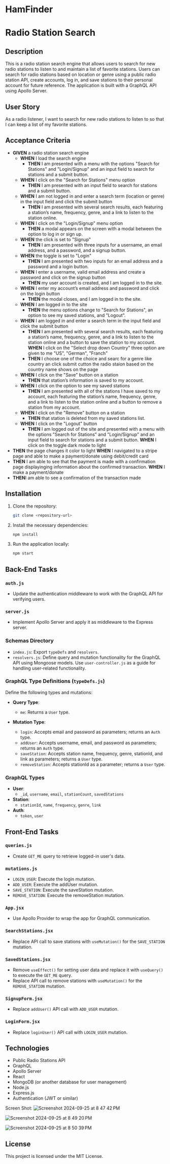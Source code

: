 # HamFinder
# Radio Station Search

## Description

This is a radio station search engine that allows users to search for new radio stations to listen to and maintain a list of favorite stations. Users can search for radio stations based on location or genre using a public radio station API, create accounts, log in, and save stations to their personal account for future reference. The application is built with a GraphQL API using Apollo Server.

## User Story

As a radio listener, I want to search for new radio stations to listen to so that I can keep a list of my favorite stations.

## Acceptance Criteria

- **GIVEN** a radio station search engine
  - **WHEN** I load the search engine
    - **THEN** I am presented with a menu with the options "Search for Stations" and "Login/Signup" and an input field to search for stations and a submit button.
  - **WHEN** I click on the "Search for Stations" menu option
    - **THEN** I am presented with an input field to search for stations and a submit button.
  - **WHEN** I am not logged in and enter a search term (location or genre) in the input field and click the submit button
    - **THEN** I am presented with several search results, each featuring a station’s name, frequency, genre, and a link to listen to the station online.
  - **WHEN** I click on the "Login/Signup" menu option
    - **THEN** a modal appears on the screen with a modal between the option to log in or sign up.
  - **WHEN** the click is set to "Signup"
    - **THEN** I am presented with three inputs for a username, an email address, and a password, and a signup button.
  - **WHEN** the toggle is set to "Login"
    - **THEN** I am presented with two inputs for an email address and a password and a login button.
  - **WHEN** I enter a username, valid email address and create a password and click on the signup button
    - **THEN** my user account is created, and I am logged in to the site.
  - **WHEN** I enter my account’s email address and password and click on the login button
    - **THEN** the modal closes, and I am logged in to the site.
  - **WHEN** I am logged in to the site
    - **THEN** the menu options change to "Search for Stations", an option to see my saved stations, and "Logout".
  - **WHEN** I am logged in and enter a search term in the input field and click the submit button
    - **THEN** I am presented with several search results, each featuring a station’s name, frequency, genre, and a link to listen to the station online and a button to save the station to my account.
    **WHEN**  I click on the "Select drop down Country" three option are given to me "US", "German", "Franch"
    - **THEN** I choose one of the choice and searc for a genre like country an click submit cutton the radio staion based on the country name shows on the page
  - **WHEN** I click on the "Save" button on a station
    - **THEN** that station’s information is saved to my account.
  - **WHEN** I click on the option to see my saved stations
    - **THEN** I am presented with all of the stations I have saved to my account, each featuring the station’s name, frequency, genre, and a link to listen to the station online and a button to remove a station from my account.
  - **WHEN** I click on the "Remove" button on a station
    - **THEN** that station is deleted from my saved stations list.
  - **WHEN** I click on the "Logout" button
    - **THEN** I am logged out of the site and presented with a menu with the options "Search for Stations" and "Login/Signup" and an input field to search for stations and a submit button.
     **WHEN** I click on the toggle dark mode to light  
 - **THEN** the page changes it color to light
  **WHEN** I navigated to a stripe page and able to make a payment/donate using debit/credit card 
 - **THEN** I am able to see that the payment is made with a confirmation page displayinging information about the confirmed transaction.
   **WHEN** I make a payment/donate
 - **THEN**I am able to see a confirmation of the transaction made



## Installation

1. Clone the repository:
    ```bash
    git clone <repository-url>
    ```

2. Install the necessary dependencies:
    ```bash
    npm install
    ```

3. Run the application locally:
    ```bash
    npm start
    ```

## Back-End Tasks

### `auth.js`
- Update the authentication middleware to work with the GraphQL API for verifying users.

### `server.js`
- Implement Apollo Server and apply it as middleware to the Express server.

### Schemas Directory
- `index.js`: Export `typeDefs` and `resolvers`.
- `resolvers.js`: Define query and mutation functionality for the GraphQL API using Mongoose models. Use `user-controller.js` as a guide for handling user-related functionality.

### GraphQL Type Definitions (`typeDefs.js`)
Define the following types and mutations:

- **Query Type**:
  - `me`: Returns a `User` type.

- **Mutation Type**:
  - `login`: Accepts email and password as parameters; returns an `Auth` type.
  - `addUser`: Accepts username, email, and password as parameters; returns an `Auth` type.
  - `saveStation`: Accepts station name, frequency, genre, stationId, and link as parameters; returns a `User` type.
  - `removeStation`: Accepts stationId as a parameter; returns a `User` type.

### GraphQL Types
- **User**:
  - `_id`, `username`, `email`, `stationCount`, `savedStations`
- **Station**:
  - `stationId`, `name`, `frequency`, `genre`, `link`
- **Auth**:
  - `token`, `user`

## Front-End Tasks

### `queries.js`
- Create `GET_ME` query to retrieve logged-in user's data.

### `mutations.js`
- `LOGIN_USER`: Execute the login mutation.
- `ADD_USER`: Execute the addUser mutation.
- `SAVE_STATION`: Execute the saveStation mutation.
- `REMOVE_STATION`: Execute the removeStation mutation.

### `App.jsx`
- Use Apollo Provider to wrap the app for GraphQL communication.

### `SearchStations.jsx`
- Replace API call to save stations with `useMutation()` for the `SAVE_STATION` mutation.

### `SavedStations.jsx`
- Remove `useEffect()` for setting user data and replace it with `useQuery()` to execute the `GET_ME` query.
- Replace API call to remove stations with `useMutation()` for the `REMOVE_STATION` mutation.

### `SignupForm.jsx`
- Replace `addUser()` API call with `ADD_USER` mutation.

### `LoginForm.jsx`
- Replace `loginUser()` API call with `LOGIN_USER` mutation.

## Technologies

- Public Radio Stations API
- GraphQL
- Apollo Server
- React
- MongoDB (or another database for user management)
- Node.js
- Express.js
- Authentication (JWT or similar)

Screen Shot:
![Screenshot 2024-09-25 at 8 47 42 PM](https://github.com/user-attachments/assets/f834da76-918c-4fe4-9070-72e7af8a3867)

![Screenshot 2024-09-25 at 8 49 20 PM](https://github.com/user-attachments/assets/913da1dd-e6cf-4158-a09e-ad9686836f61)

![Screenshot 2024-09-25 at 8 50 39 PM](https://github.com/user-attachments/assets/06e6fa96-b712-4320-a7ef-2655bd55dd6d)

## License

This project is licensed under the MIT License.
